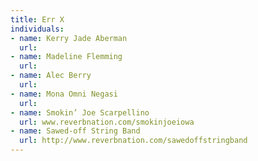 ```yaml
---
title: Err X
individuals:
- name: Kerry Jade Aberman
  url: 
- name: Madeline Flemming
  url: 
- name: Alec Berry
  url: 
- name: Mona Omni Negasi
  url: 
- name: Smokin’ Joe Scarpellino
  url: www.reverbnation.com/smokinjoeiowa
- name: Sawed-off String Band
  url: http://www.reverbnation.com/sawedoffstringband
---
```


